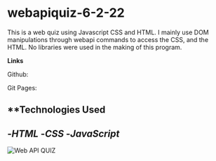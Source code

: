 # webapiquiz-6-2-22
This is a web quiz using Javascript CSS and HTML. I mainly use DOM manipulations through webapi commands to access the CSS, and the HTML. No libraries were used in the making of this program.

**Links**

Github:

Git Pages:

**Technologies Used
---
-*HTML*
-*CSS*
-*JavaScript*
---
![Web API QUIZ](Screenshot%2022-06-04%190850.png)